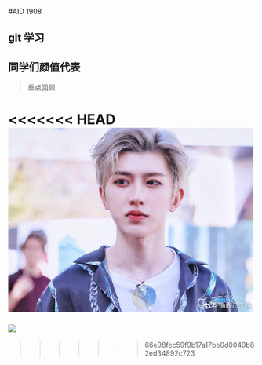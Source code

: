 #AID 1908

## git 学习

## 同学们颜值代表

> 重点回顾

<<<<<<< HEAD
![](cxk.jpg)
=======
![](.cxk.jpg)
>>>>>>> 66e98fec59f9b17a17be0d0049b82ed34892c723
